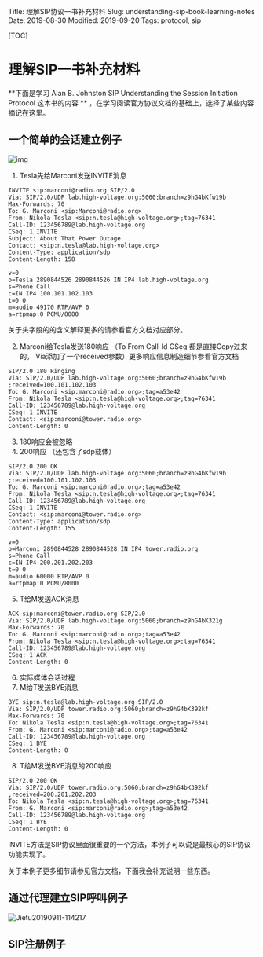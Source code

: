 Title: 理解SIP协议一书补充材料
Slug: understanding-sip-book-learning-notes
Date: 2019-08-30
Modified: 2019-09-20
Tags: protocol, sip



[TOC]

# 理解SIP一书补充材料

**下面是学习 Alan B. Johnston SIP Understanding the Session Initiation Protocol 这本书的内容 ** ，在学习阅读官方协议文档的基础上，选择了某些内容摘记在这里。



## 一个简单的会话建立例子


![img]({static}/images/sip_example_1.jpg)

1. Tesla先给Marconi发送INVITE消息

```text
INVITE sip:marconi@radio.org SIP/2.0
Via: SIP/2.0/UDP lab.high-voltage.org:5060;branch=z9hG4bKfw19b 
Max-Forwards: 70
To: G. Marconi <sip:Marconi@radio.org>
From: Nikola Tesla <sip:n.tesla@high-voltage.org>;tag=76341 
Call-ID: 123456789@lab.high-voltage.org
CSeq: 1 INVITE
Subject: About That Power Outage...
Contact: <sip:n.tesla@lab.high-voltage.org>
Content-Type: application/sdp
Content-Length: 158

v=0
o=Tesla 2890844526 2890844526 IN IP4 lab.high-voltage.org 
s=Phone Call
c=IN IP4 100.101.102.103
t=0 0
m=audio 49170 RTP/AVP 0
a=rtpmap:0 PCMU/8000
```

关于头字段的的含义解释更多的请参看官方文档对应部分。

2. Marconi给Tesla发送180响应 （To From Call-Id CSeq 都是直接Copy过来的， Via添加了一个received参数）更多响应信息制造细节参看官方文档
```text
SIP/2.0 180 Ringing
Via: SIP/2.0/UDP lab.high-voltage.org:5060;branch=z9hG4bKfw19b
;received=100.101.102.103
To: G. Marconi <sip:marconi@radio.org>;tag=a53e42
From: Nikola Tesla <sip:n.tesla@high-voltage.org>;tag=76341 
Call-ID: 123456789@lab.high-voltage.org
CSeq: 1 INVITE
Contact: <sip:marconi@tower.radio.org>
Content-Length: 0
```
3. 180响应会被忽略
4. 200响应 （还包含了sdp载体）

```text
SIP/2.0 200 OK
Via: SIP/2.0/UDP lab.high-voltage.org:5060;branch=z9hG4bKfw19b
;received=100.101.102.103
To: G. Marconi <sip:marconi@radio.org>;tag=a53e42
From: Nikola Tesla <sip:n.tesla@high-voltage.org>;tag=76341 
Call-ID: 123456789@lab.high-voltage.org
CSeq: 1 INVITE
Contact: <sip:marconi@tower.radio.org>
Content-Type: application/sdp
Content-Length: 155

v=0
o=Marconi 2890844528 2890844528 IN IP4 tower.radio.org 
s=Phone Call
c=IN IP4 200.201.202.203
t=0 0
m=audio 60000 RTP/AVP 0
a=rtpmap:0 PCMU/8000
```

5. T给M发送ACK消息

```text
ACK sip:marconi@tower.radio.org SIP/2.0
Via: SIP/2.0/UDP lab.high-voltage.org:5060;branch=z9hG4bK321g 
Max-Forwards: 70
To: G. Marconi <sip:marconi@radio.org>;tag=a53e42
From: Nikola Tesla <sip:n.tesla@high-voltage.org>;tag=76341 
Call-ID: 123456789@lab.high-voltage.org
CSeq: 1 ACK
Content-Length: 0
```

6. 实际媒体会话过程
7. M给T发送BYE消息

```text
BYE sip:n.tesla@lab.high-voltage.org SIP/2.0
Via: SIP/2.0/UDP tower.radio.org:5060;branch=z9hG4bK392kf 
Max-Forwards: 70
To: Nikola Tesla <sip:n.tesla@high-voltage.org>;tag=76341 
From: G. Marconi <sip:marconi@radio.org>;tag=a53e42 
Call-ID: 123456789@lab.high-voltage.org
CSeq: 1 BYE
Content-Length: 0
```

8. T给M发送BYE消息的200响应

```text
SIP/2.0 200 OK
Via: SIP/2.0/UDP tower.radio.org:5060;branch=z9hG4bK392kf
;received=200.201.202.203
To: Nikola Tesla <sip:n.tesla@high-voltage.org>;tag=76341 
From: G. Marconi <sip:marconi@radio.org>;tag=a53e42 
Call-ID: 123456789@lab.high-voltage.org
CSeq: 1 BYE
Content-Length: 0
```

INVITE方法是SIP协议里面很重要的一个方法，本例子可以说是最核心的SIP协议功能实现了。

关于本例子更多细节请参见官方文档，下面我会补充说明一些东西。

## 通过代理建立SIP呼叫例子

![Jietu20190911-114217](/Users/beixi/Desktop/Jietu20190911-114217.jpg)



## SIP注册例子





